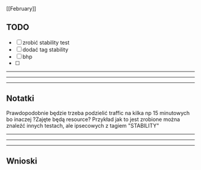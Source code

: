 [[February]]

## TODO
- [ ] zrobić stability test 
- [ ] dodać tag stability
- [ ] bhp
- [ ] 

---
---
---
## Notatki
Prawdopodobnie będzie trzeba podzielić traffic na kilka np 15 minutowych bo inaczej ?Zajęte będą resource?
Przykład jak to jest zrobione można znaleźć innych testach, ale ipsecowych z tagiem "STABILITY"




---
---
---
## Wnioski
